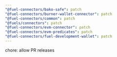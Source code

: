 ```yaml
---
"@fuel-connectors/bako-safe": patch
"@fuel-connectors/burner-wallet-connector": patch
"@fuel-connectors/common": patch
"@fuels/connectors": patch
"@fuel-connectors/evm-connector": patch
"@fuel-connectors/evm-predicates": patch
"@fuel-connectors/fuel-development-wallet": patch
---
```


chore: allow PR releases
